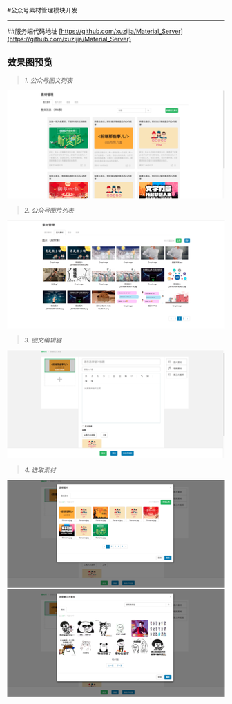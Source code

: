 #公众号素材管理模块开发

------


##服务端代码地址
[https://github.com/xuzijia/Material_Server](https://github.com/xuzijia/Material_Server)


## 效果图预览

> *1. 公众号图文列表*

![公众号图文列表](https://raw.githubusercontent.com/xuzijia/Material/master/show_img/WechatIMG10.jpeg)


> *2. 公众号图片列表*

![公众号图片列表](https://raw.githubusercontent.com/xuzijia/Material/master/show_img/WechatIMG9.jpeg)

> *3. 图文编辑器*

![图文编辑器](https://raw.githubusercontent.com/xuzijia/Material/master/show_img/WechatIMG11.jpeg)


> *4. 选取素材*

![选取素材](https://raw.githubusercontent.com/xuzijia/Material/master/show_img/WechatIMG12.jpeg)
![选取素材](https://raw.githubusercontent.com/xuzijia/Material/master/show_img/WechatIMG13.jpeg)


